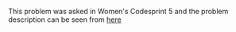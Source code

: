 This problem was asked in Women's Codesprint 5 and the problem description can be seen from [here](https://www.hackerrank.com/contests/world-codesprint-13/challenges/group-formation/problem)
